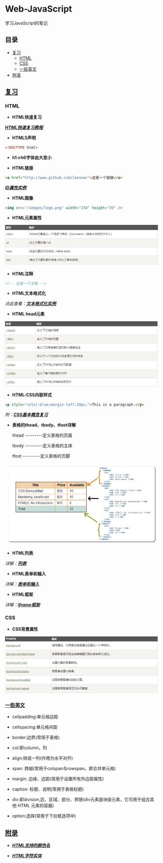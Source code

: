 # Web-JavaScript
学习JavaScript的笔记

目录
-----

   * [复习](#fu-xi)
       * [HTML](#html)
       * [CSS](#css)
       * [一些英文](#some-english)
   * [附录](#fu-lu)



## [复习](#fu-xi)

### HTML

* **HTML快速复习**

*[**HTML快速复习教程**](http://www.runoob.com/html/html-quicklist.html)*

* **HTML5声明**

```HTML
<!DOCTYPE html>
```

* **h1->h6字体由大变小**

* **HTML链接**

```HTML
<a href="http://www.github.com/leesoar">这是一个链接</a>
```

*[**ID属性实例**](http://www.runoob.com/try/try.php?filename=tryhtml_link_locations&basepath=0)*

* **HTML图像**

```HTML
<img src="/images/logo.png" width="258" height="39" />
```

* **HTML元素属性**

![](./images/attribute.png)

* **HTML注释**

```HTML
<!-- 这是一个注释 -->
```

* **HTML文本格式化**

*点此查看：[**文本格式化实例**](http://www.runoob.com/html/html-formatting.html)*

* **HTML head元素**

![](./images/head_elements.png)

* **HTML:CSS内联样式**

```HTML
<p style="color:blue;margin-left:20px;">This is a paragraph.</p>
```

*附：[**CSS基本概念复习**](http://www.runoob.com/html/html-css.html)*

* **表格的thead、tbody、tfoot详解**

	thead ---------定义表格的页眉
	
	tbody ---------定义表格的主体
	
	tfoot ---------定义表格的页脚

![](./images/table_thead_tbody_tfoot.png)

* **HTML列表**

*详解：[**列表**](http://www.runoob.com/html/html-lists.html)*

* **HTML表单和输入**

*详解：[**表单和输入**](http://www.runoob.com/html/html-forms.html)*

* **HTML框架**

*详解：[**iframe框架**](http://www.runoob.com/html/html-iframes.html)*



### CSS

* **CSS背景属性**

![](./images/background_attribute.png)



### [一些英文](#some-english)

* cellpadding:单元格边距

* cellspacing:单元格间距

* border:边界(常用于表格)

* col:即column，列

* align:排成一列(作用为水平对齐)

* span: 跨越(常用于colspan与rowspan，即合并单元格)

* margin: 边缘、边距(常用于设置所有外边距属性)

* caption: 标题、说明(常用于表格标题)

* div:即division,区、区域、部分、界限(div元素是块级元素，它可用于组合其他 HTML 元素的容器)

* option:选择(常用于下拉框选项中)



## [附录](#fu-lu)

* *[**HTML支持的颜色名**](http://www.runoob.com/html/html-colornames.html)*

* *[**HTML字符实体**](http://www.runoob.com/html/html-entities.html)*